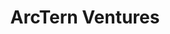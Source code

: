 ---
layout: firm_page
title: "ArcTern Ventures"
id: "arcternventures.com"
permalink: "/arcternventuresarcternventures.com/"
website: "https://www.arcternventures.com"
offices: "Toronto (Canada), San Francisco (United States), Oslo (Norway)"
investment_stages: "Series A, Series B"
portfolio_companies: "Cyclic Materials, King Energy, Palmetto, Span, Harbinger, Recurrent, Sheertex, Hydrostor, Xeal, Flashfood, Woltair, EV Energy, Winnow, Trove, Liminal Insights, Emitwise, Clir, Scythe Robotics, Rethought, Zoomo, Aquabyte, Soly, Terramera, Parity, Carbon America, Mosa Meat, ThinkIQ, Mighty Buildings, Kebotix, MMB Networks, Morgan Solar, Polar Sapphire, Woodland Biofuels, Greenmantra Technologies, CircuitMeter, Smarter Alloys"
portfolio_link: "https://www.arcternventures.com/portfolio/"
investment_markets: "Clean Energy, Energy Efficiency and Storage, Circular Economy, Advanced Manufacturing and Materials, Mobility, Food Systems"
founded_year: "2012"
description: "ArcTern Ventures invests in entrepreneurs focused on solving climate change and sustainability challenges. They leverage their expertise and global network to accelerate the success of their portfolio companies. The firm believes technology can save the planet and focuses on earthtech solutions."
linkedin: "https://www.linkedin.com/company/arctern-ventures/"
twitter: "https://twitter.com/ArcternVC"
instagram: ""
team_page: "https://www.arcternventures.com/team/"
investor_type: "Venture Capital"
crunchbase: "https://www.crunchbase.com/organization/arctern-ventures"
pitchbook: "https://pitchbook.com/profiles/investor/62857-81"

# SEO Optimization
meta_title: "ArcTern Ventures - VC Firm - projectstartups.com"
meta_description: "ArcTern Ventures, ArcTern Ventures invests in entrepreneurs focused on solving climate change and sustainability challenges. They leverage their expertise and global ne..."
meta_keywords: "ArcTern Ventures, Clean Energy, Energy Efficiency and Storage, Circular Economy, Advanced Manufacturing and Materials, Mobility, Food Systems, VC firm, venture capital, startup investor, projectstartups.com"
canonical_url: "https://vc.projectstartups.com/arcternventuresarcternventures.com/"
---